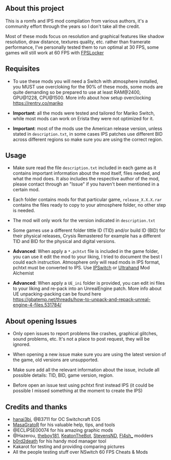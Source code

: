 ## About this project

This is a romfs and IPS mod compilation from various authors, it's a community effort through the years so I don't take all the credit.

Most of these mods focus on resolution and graphical features like shadow resolution, draw distance, textures quality, etc. rather than framerate performance, I've personally tested them to run optimal at 30 FPS, some games will still work at 60 FPS with [FPSLocker](https://github.com/masagrator/FPSLocker)

## Requisites

* To use these mods you will need a Switch with atmosphere installed, you MUST use overcloking for the 90% of these mods, some mods are quite demanding so be prepared to use at least RAM@2400, GPU@1228, CPU@1500. More info about how setup overclocking https://rentry.co/mariko

* **Important**: all the mods were tested and tailored for Mariko Switch, while most mods can work on Erista they were not optimized for it.

* **Important**: most of the mods use the American release version, unless stated in `description.txt`, in some cases IPS patches use different BID across different regions so make sure you are using the correct region.

## Usage

* Make sure read the file `description.txt` included in each game as it contains important information about the mod itself, files needed, and what the mod does. It also includes the respective author of the mod, please contact through an "Issue" if you haven't been mentioned in a certain mod.

* Each folder contains mods for that particular game, `release_X.X.X.rar` contains the files ready to copy to your atmosphere folder, no other step is needed.

* The mod will only work for the version indicated in `description.txt`

* Some games use a different folder tittle ID (TID) and/or build ID (BID) for their physical releases, Crysis Remastered for example has a different TID and BID for the physical and digital versions.

* **Advanced**: When apply a `*.pchtxt` file is included in the game folder, you can use it edit the mod to your liking, I tried to document the best I could each instruction. Atmosphere only will read mods in IPS format, pchtxt must be converted to IPS. Use [IPSwitch](https://github.com/3096/ipswitch) or [Ultrahand](https://github.com/ppkantorski/Ultrahand-Overlay) Mod Alchemist

* **Advanced**: When apply a `UE_ini` folder is provided, you can edit ini files to your liking and re-pack into an UnrealEngine patch.
More info about UE unpacking-packing can be found here https://gbatemp.net/threads/how-to-unpack-and-repack-unreal-engine-4-files.531784/

## About opening Issues

* Only open issues to report problems like crashes, graphical glitches, sound problems, etc. It's not a place to post request, they will be ignored.

* When opening a new issue make sure you are using the latest version of the game, old versions are unsupported.

* Make sure add all the relevant information about the issue, include all possible details: TID, BID, game version, region.

* Before open an issue test using pchtxt first instead IPS (it could be possible I missed something at the moment to create the IPS)

## Credits and thanks

- [hanai3bi](https://github.com/hanai3Bi), @B3711 for OC Switchcraft EOS
- [MasaGratoR](https://github.com/masagrator) for his valuable help, tips, and tools
- @ECLIPSE00074 for his amazing graphic mods
- @Hazerou, [theboy181](https://github.com/theboy181), [KeatonTheBot](https://github.com/KeatonTheBot), [StevensND](https://github.com/StevensND), [Fl4sh_](https://github.com/Fl4sh9174) modders 
- [b0rd2death](https://github.com/ppkantorski) for his handy mod manager tool
- Kakarot for testing and providing comparing pictures
- All the people testing stuff over NSwitch 60 FPS Cheats & Mods
